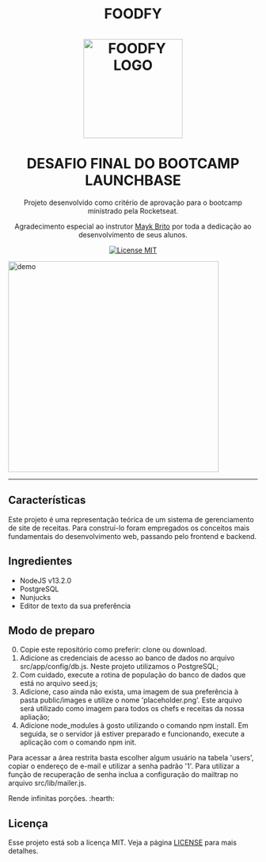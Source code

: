 
<h1 align="center">
FOODFY
  <br>
  <br>
  <img src="https://github.com/luskafaria/foodfy/blob/master/public/assets/chef.png" alt="FOODFY LOGO" width="200">

<br>  
<br>
 DESAFIO FINAL DO BOOTCAMP LAUNCHBASE
</h1>

<p align="center">Projeto desenvolvido como critério de aprovação para o bootcamp ministrado pela Rocketseat.</p>
<p align="center">Agradecimento especial ao instrutor <a href='https://github.com/maykbrito/'>Mayk Brito</a> por toda a dedicação ao desenvolvimento de seus alunos.</p>

<p align="center">
  <a href="https://opensource.org/licenses/MIT">
    <img src="https://img.shields.io/badge/License-MIT-blue.svg" alt="License MIT">
  </a>
</p>

[//]: # (Add your gifs/images here:)

<div>
  <gif src="demo/8633-web-development.gif" alt="demo" height="425">
  <img src="" alt="demo" height="425">
</div>

<hr />

## Características

Este projeto é uma representação teórica de um sistema de gerenciamento de site de receitas. Para construí-lo foram empregados os conceitos mais fundamentais do desenvolvimento web, passando pelo frontend e backend.

## Ingredientes

- NodeJS v13.2.0
- PostgreSQL
- Nunjucks
- Editor de texto da sua preferência

## Modo de preparo

0) Copie este repositório como preferir: clone ou download.
1) Adicione as credenciais de acesso ao banco de dados no arquivo src/app/config/db.js. Neste projeto utilizamos o PostgreSQL;
2) Com cuidado, execute a rotina de população do banco de dados que está no arquivo seed.js;
3) Adicione, caso ainda não exista, uma imagem de sua preferência à pasta public/images e utilize o nome 'placeholder.png'. Este arquivo será utilizado como imagem para todos os chefs e receitas da nossa apliação;
4) Adicione node_modules à gosto utilizando o comando npm install. Em seguida, se o servidor já estiver preparado e funcionando, execute a aplicação com o comando npm init.

Para acessar a área restrita basta escolher algum usuário na tabela 'users', copiar o endereço de e-mail e utilizar a senha padrão '1'.
Para utilizar a função de recuperação de senha inclua a configuração do mailtrap no arquivo src/lib/mailer.js.

Rende infinitas porções. :hearth:

## Licença

Esse projeto está sob a licença MIT. Veja a página [LICENSE](https://opensource.org/licenses/MIT) para mais detalhes.
